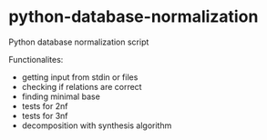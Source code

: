 # python-database-normalization
Python database normalization script

Functionalites: 
- getting input from stdin or files
- checking if relations are correct
- finding minimal base
- tests for 2nf
- tests for 3nf
- decomposition with synthesis algorithm
